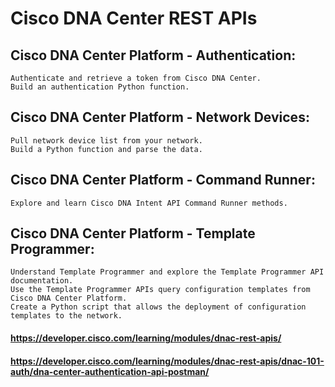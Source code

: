 # Cisco DNA Center REST APIs

## Cisco DNA Center Platform - Authentication:

    Authenticate and retrieve a token from Cisco DNA Center.
    Build an authentication Python function.

## Cisco DNA Center Platform - Network Devices:

    Pull network device list from your network.
    Build a Python function and parse the data.

## Cisco DNA Center Platform - Command Runner:

    Explore and learn Cisco DNA Intent API Command Runner methods.

## Cisco DNA Center Platform - Template Programmer:

    Understand Template Programmer and explore the Template Programmer API documentation.
    Use the Template Programmer APIs query configuration templates from Cisco DNA Center Platform.
    Create a Python script that allows the deployment of configuration templates to the network.

#### https://developer.cisco.com/learning/modules/dnac-rest-apis/

#### https://developer.cisco.com/learning/modules/dnac-rest-apis/dnac-101-auth/dna-center-authentication-api-postman/
